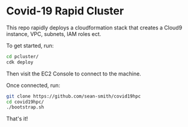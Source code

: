 # Covid-19 Rapid Cluster

This repo rapidly deploys a cloudformation stack that creates a Cloud9 instance, VPC, subnets, IAM roles ect.

To get started, run:

```bash
cd pcluster/
cdk deploy
```

Then visit the EC2 Console to connect to the machine.

Once connected, run:

```bash
git clone https://github.com/sean-smith/covid19hpc
cd covid19hpc/
./bootstrap.sh
```

That's it!
